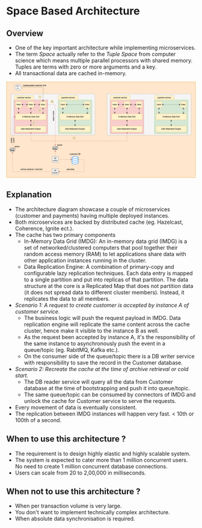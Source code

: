 # Space Based Architecture


## Overview
- One of the key important architecture while implementing microservices.
- The term *Space* actually refer to the *Tuple Space* from computer science which means multiple parallel processors with shared memory. Tuples are terms with zero or more arguments and a key.
- All transactional data are cached in-memory.

![](.images/space_based.png)

## Explanation
- The architecture diagram showcase a couple of microservices (customer and payments) having multiple deployed instances.
- Both microservices are backed by distributed cache (eg. Hazelcast, Coherence, Ignite ect.).
- The cache has two primary components
  - In-Memory Data Grid (IMDG): An in-memory data grid (IMDG) is a set of networked/clustered computers that pool together their random access memory (RAM) to let applications share data with other application instances running in the cluster.
  - Data Replication Engine: A combination of primary-copy and configurable lazy replication techniques. Each data entry is mapped to a single partition and put into replicas of that partition. The data structure at the core is a Replicated Map that does not partition data (it does not spread data to different cluster members). Instead, it replicates the data to all members.
- *Scenario 1: A request to create customer is accepted by instance A of customer service.*
  - The business logic will push the request payload in IMDG. Data replication engine will replicate the same content across the cache cluster, hence make it visible to the instance B as well.
  - As the request been accepted by instance A, it's the responsibility of the same instance to asynchronously push the event in a queue/topic (eg. RabitMQ, Kafka etc.).
  - On the consumer side of the queue/topic there is a DB writer service with responsibility to save the record in the Customer database.
- *Scenario 2: Recreate the cache at the time of archive retrieval or cold start.* 
  - The DB reader service will query all the data from Customer database at the time of bootstrapping and push it into queue/topic.
  - The same queue/topic can be consumed by connectors of IMDG and unlock the cache for Customer service to serve the requests.
- Every movement of data is eventually consistent.
- The replication between IMDG instances will happen very fast. < 10th or 100th of a second.

## When to use this architecture ?
- The requirement is to design highly elastic and highly scalable system.
- The system is expected to cater more than 1 million concurrent users. No need to create 1 million concurrent database connections.
- Users can scale from 20 to 2,00,000 in milliseconds.

## When not to use this architecture ?
- When per transaction volume is very large.
- You don't want to implement technically complex architecture.
- When absolute data synchronisation is required.
